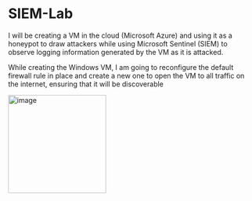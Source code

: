 # SIEM-Lab
I will be creating a VM in the cloud (Microsoft Azure) and using it as a honeypot to draw attackers while using Microsoft Sentinel (SIEM) to observe logging information generated by the VM as it is attacked.

While creating the Windows VM, I am going to reconfigure the default firewall rule in place and create a new one to open the VM to all traffic on the internet, ensuring that it will be discoverable


<img width="200" alt="image" src="https://github.com/ejone088/SIEM-Lab/assets/91700081/eee43b8e-93fc-45b3-91df-980ec650750d">


